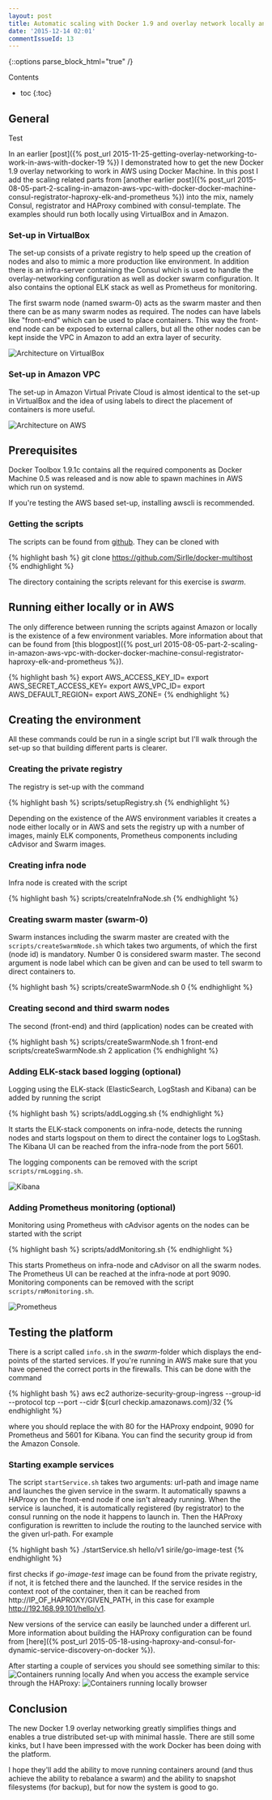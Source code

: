 ```yaml
---
layout: post
title: Automatic scaling with Docker 1.9 and overlay network locally and in AWS
date: '2015-12-14 02:01'
commentIssueId: 13
---
```


{::options parse_block_html="true" /}
<div class="toc">
Contents

* toc
{:toc}
</div>

## General

Test

In an earlier [post]({% post_url 2015-11-25-getting-overlay-networking-to-work-in-aws-with-docker-19 %}) I demonstrated how to get the new Docker 1.9 overlay networking to work in AWS using Docker Machine. In this post I add the scaling related parts from [another earlier post]({% post_url 2015-08-05-part-2-scaling-in-amazon-aws-vpc-with-docker-docker-machine-consul-registrator-haproxy-elk-and-prometheus %}) into the mix, namely Consul, registrator and HAProxy combined with consul-template. The examples should run both locally using VirtualBox and in Amazon.

### Set-up in VirtualBox

The set-up consists of a private registry to help speed up the creation of nodes and also to mimic a more production like environment. In addition there is an infra-server containing the Consul which is used to handle the overlay-networking configuration as well as docker swarm configuration. It also contains the optional ELK stack as well as Prometheus for monitoring.

The first swarm node (named swarm-0) acts as the swarm master and then there can be as many swarm nodes as required. The nodes can have labels like "front-end" which can be used to place containers. This way the front-end node can be exposed to external callers, but all the other nodes can be kept inside the VPC in Amazon to add an extra layer of security.

![Architecture on VirtualBox](/images/overlay19/Scaling_Docker_1.9_VirtualBox.png)

### Set-up in Amazon VPC

The set-up in Amazon Virtual Private Cloud is almost identical to the set-up in VirtualBox and the idea of using labels to direct the placement of containers is more useful.

![Architecture on AWS](/images/overlay19/Scaling_Docker_1.9_AWS.png)

## Prerequisites

Docker Toolbox 1.9.1c contains all the required components as Docker Machine 0.5 was released and is now able to spawn machines in AWS which run on systemd.

If you're testing the AWS based set-up, installing awscli is recommended.

### Getting the scripts

The scripts can be found from [github](https://github.com/SirIle/docker-multihost). They can be cloned with

{% highlight bash %}
git clone https://github.com/SirIle/docker-multihost
{% endhighlight %}

The directory containing the scripts relevant for this exercise is _swarm_.

## Running either locally or in AWS

The only difference between running the scripts against Amazon or locally is the existence of a few environment variables. More information about that can be found from [this blogpost]({% post_url 2015-08-05-part-2-scaling-in-amazon-aws-vpc-with-docker-docker-machine-consul-registrator-haproxy-elk-and-prometheus %}).

{% highlight bash %}
export AWS_ACCESS_KEY_ID=<secret key>
export AWS_SECRET_ACCESS_KEY=<secret access key>
export AWS_VPC_ID=<vpc-id>
export AWS_DEFAULT_REGION=<region>
export AWS_ZONE=<zone>
{% endhighlight %}

## Creating the environment

All these commands could be run in a single script but I'll walk through the set-up so that building different parts is clearer.

### Creating the private registry

The registry is set-up with the command

{% highlight bash %}
scripts/setupRegistry.sh
{% endhighlight %}

Depending on the existence of the AWS environment variables it creates a node either locally or in AWS and sets the registry up with a number of images, mainly ELK components, Prometheus components including cAdvisor and Swarm images.

### Creating infra node

Infra node is created with the script

{% highlight bash %}
scripts/createInfraNode.sh
{% endhighlight %}

### Creating swarm master (swarm-0)

Swarm instances including the swarm master are created with the `scripts/createSwarmNode.sh` which takes two arguments, of which the first (node id) is mandatory. Number 0 is considered swarm master. The second argument is node label which can be given and can be used to tell swarm to direct containers to.

{% highlight bash %}
scripts/createSwarmNode.sh 0
{% endhighlight %}

### Creating second and third swarm nodes

The second (front-end) and third (application) nodes can be created with

{% highlight bash %}
scripts/createSwarmNode.sh 1 front-end
scripts/createSwarmNode.sh 2 application
{% endhighlight %}

### Adding ELK-stack based logging (optional)

Logging using the ELK-stack (ElasticSearch, LogStash and Kibana) can be added by running the script

{% highlight bash %}
scripts/addLogging.sh
{% endhighlight %}

It starts the ELK-stack components on infra-node, detects the running nodes and starts logspout on them to direct the container logs to LogStash. The Kibana UI can be reached from the infra-node from the port 5601.

The logging components can be removed with the script `scripts/rmLogging.sh`.

![Kibana](/images/overlay19/Kibana.png)

### Adding Prometheus monitoring (optional)

Monitoring using Prometheus with cAdvisor agents on the nodes can be started with the script

{% highlight bash %}
scripts/addMonitoring.sh
{% endhighlight %}

This starts Prometheus on infra-node and cAdvisor on all the swarm nodes. The Prometheus UI can be reached at the infra-node at port 9090. Monitoring components can be removed with the script `scripts/rmMonitoring.sh`.

![Prometheus](/images/overlay19/Prometheus.png)

## Testing the platform

There is a script called `info.sh` in the _swarm_-folder which displays the end-points of the started services. If you're running in AWS make sure that you have opened the correct ports in the firewalls. This can be done with the command

{% highlight bash %}
aws ec2 authorize-security-group-ingress --group-id <security-group-id> --protocol tcp --port <port> --cidr $(curl checkip.amazonaws.com)/32
{% endhighlight %}

where you should replace the <port> with 80 for the HAProxy endpoint, 9090 for Prometheus and 5601 for Kibana. You can find the security group id from the Amazon Console.

### Starting example services

The script `startService.sh` takes two arguments: url-path and image name and launches the given service in the swarm. It automatically spawns a HAProxy on the front-end node if one isn't already running. When the service is launched, it is automatically registered (by registrator) to the consul running on the node it happens to launch in. Then the HAProxy configuration is rewritten to include the routing to the launched service with the given url-path. For example

{% highlight bash %}
./startService.sh hello/v1 sirile/go-image-test
{% endhighlight %}

first checks if _go-image-test_ image can be found from the private registry, if not, it is fetched there and the launched. If the service resides in the context root of the container, then it can be reached from http://IP_OF_HAPROXY/GIVEN_PATH, in this case for example http://192.168.99.101/hello/v1.

New versions of the service can easily be launched under a different url. More information about building the HAProxy configuration can be found from [here]({% post_url 2015-05-18-using-haproxy-and-consul-for-dynamic-service-discovery-on-docker %}).

After starting a couple of services you should see something similar to this:
![Containers running locally](/images/overlay19/Containers_running_locally.png)
And when you access the example service through the HAProxy:
![Containers running locally browser](/images/overlay19/Containers_running_locally_html.png)

## Conclusion

The new Docker 1.9 overlay networking greatly simplifies things and enables a true distributed set-up with minimal hassle. There are still some kinks, but I have been impressed with the work Docker has been doing with the platform.

I hope they'll add the ability to move running containers around (and thus achieve the ability to rebalance a swarm) and the ability to snapshot filesystems (for backup), but for now the system is good to go.
